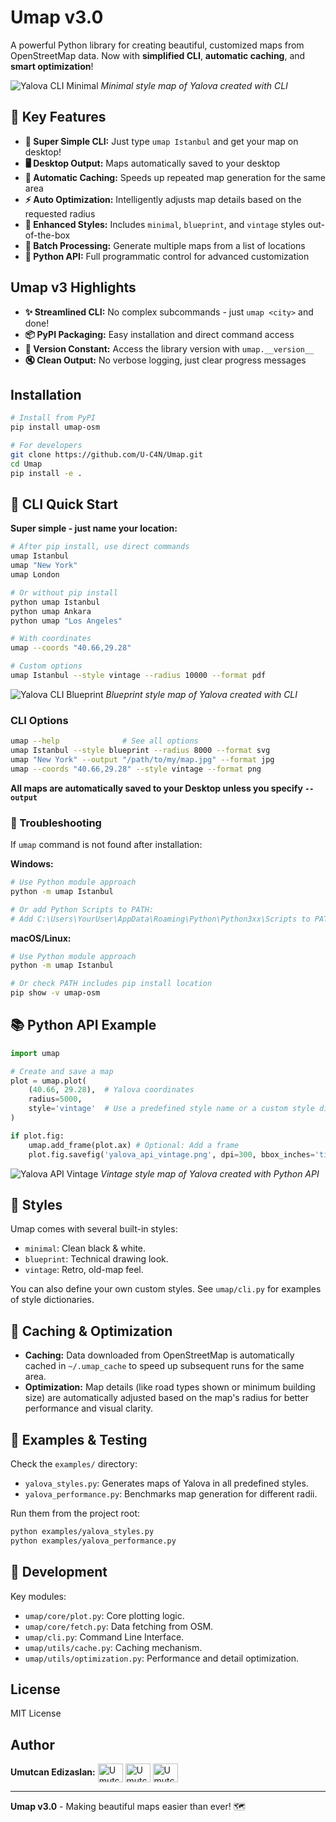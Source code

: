 # Umap v3.0

A powerful Python library for creating beautiful, customized maps from OpenStreetMap data. Now with **simplified CLI**, **automatic caching**, and **smart optimization**!

![Yalova CLI Minimal](yalova_minimal.png)
*Minimal style map of Yalova created with CLI*

## 🚀 Key Features

- **🔧 Super Simple CLI:** Just type `umap Istanbul` and get your map on desktop!
- **🖥️ Desktop Output:** Maps automatically saved to your desktop
- **💾 Automatic Caching:** Speeds up repeated map generation for the same area
- **⚡ Auto Optimization:** Intelligently adjusts map details based on the requested radius
- **🎨 Enhanced Styles:** Includes `minimal`, `blueprint`, and `vintage` styles out-of-the-box
- **🔄 Batch Processing:** Generate multiple maps from a list of locations
- **🐍 Python API:** Full programmatic control for advanced customization

## Umap v3 Highlights

- **✨ Streamlined CLI:** No complex subcommands - just `umap <city>` and done!
- **📦 PyPI Packaging:** Easy installation and direct command access
- **🔖 Version Constant:** Access the library version with `umap.__version__`
- **🔇 Clean Output:** No verbose logging, just clear progress messages

## Installation

```bash
# Install from PyPI
pip install umap-osm

# For developers
git clone https://github.com/U-C4N/Umap.git
cd Umap
pip install -e .
```

## 🔧 CLI Quick Start

**Super simple - just name your location:**

```bash
# After pip install, use direct commands
umap Istanbul
umap "New York"
umap London

# Or without pip install
python umap Istanbul
python umap Ankara
python umap "Los Angeles"

# With coordinates
umap --coords "40.66,29.28"

# Custom options
umap Istanbul --style vintage --radius 10000 --format pdf
```

![Yalova CLI Blueprint](yalova_cli_test.png)
*Blueprint style map of Yalova created with CLI*

### CLI Options

```bash
umap --help              # See all options
umap Istanbul --style blueprint --radius 8000 --format svg
umap "New York" --output "/path/to/my/map.jpg" --format jpg
umap --coords "40.66,29.28" --style vintage --format png
```

**All maps are automatically saved to your Desktop unless you specify `--output`**

### 🔧 Troubleshooting

If `umap` command is not found after installation:

**Windows:**
```bash
# Use Python module approach
python -m umap Istanbul

# Or add Python Scripts to PATH:
# Add C:\Users\YourUser\AppData\Roaming\Python\Python3xx\Scripts to PATH
```

**macOS/Linux:**
```bash
# Use Python module approach  
python -m umap Istanbul

# Or check PATH includes pip install location
pip show -v umap-osm
```

## 📚 Python API Example

```python
import umap

# Create and save a map
plot = umap.plot(
    (40.66, 29.28),  # Yalova coordinates
    radius=5000,
    style='vintage'  # Use a predefined style name or a custom style dict
)

if plot.fig:
    umap.add_frame(plot.ax) # Optional: Add a frame
    plot.fig.savefig('yalova_api_vintage.png', dpi=300, bbox_inches='tight')
```

![Yalova API Vintage](yalova_vintage.png)
*Vintage style map of Yalova created with Python API*

## 🎨 Styles

Umap comes with several built-in styles:
- `minimal`: Clean black & white.
- `blueprint`: Technical drawing look.
- `vintage`: Retro, old-map feel.

You can also define your own custom styles. See `umap/cli.py` for examples of style dictionaries.

## 💾 Caching & Optimization

- **Caching:** Data downloaded from OpenStreetMap is automatically cached in `~/.umap_cache` to speed up subsequent runs for the same area.
- **Optimization:** Map details (like road types shown or minimum building size) are automatically adjusted based on the map's radius for better performance and visual clarity.

## 🧪 Examples & Testing

Check the `examples/` directory:
- `yalova_styles.py`: Generates maps of Yalova in all predefined styles.
- `yalova_performance.py`: Benchmarks map generation for different radii.

Run them from the project root:
```bash
python examples/yalova_styles.py
python examples/yalova_performance.py
```

## 🔧 Development

Key modules:
- `umap/core/plot.py`: Core plotting logic.
- `umap/core/fetch.py`: Data fetching from OSM.
- `umap/cli.py`: Command Line Interface.
- `umap/utils/cache.py`: Caching mechanism.
- `umap/utils/optimization.py`: Performance and detail optimization.

## License
MIT License

## Author

<p align="left">
<b>Umutcan Edizaslan:</b>
<a href="https://github.com/U-C4N" target="blank"><img align="center" src="https://raw.githubusercontent.com/tandpfun/skill-icons/main/icons/Github-Dark.svg" alt="Umutcan Edizaslan GitHub" height="30" width="40" /></a>
<a href="https://x.com/UEdizaslan" target="blank"><img align="center" src="https://raw.githubusercontent.com/tandpfun/skill-icons/main/icons/Twitter.svg" alt="Umutcan Edizaslan Twitter" height="30" width="40" /></a>
<a href="https://discord.gg/2Tutcj6u" target="blank"><img align="center" src="https://raw.githubusercontent.com/tandpfun/skill-icons/main/icons/Discord.svg" alt="Umutcan Edizaslan Discord" height="30" width="40" /></a>
</p>

---

**Umap v3.0** - Making beautiful maps easier than ever! 🗺️
